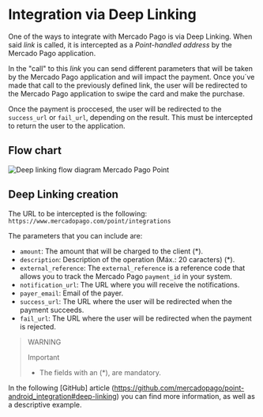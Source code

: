 # Integration via Deep Linking

One of the ways to integrate with Mercado Pago is via Deep Linking. When said _link_ is called, it is intercepted as a _Point-handled address_ by the Mercado Pago application.

In the "call" to this _link_ you can send different parameters that will be taken by the Mercado Pago application and will impact the payment. Once you´ve made that call to the previously defined link, the user will be redirected to the Mercado Pago application to swipe the card and make the purchase. 

Once the payment is proccesed, the user will be redirected to the `success_url` or `fail_url`, depending on the result. This must be intercepted to return the user to the application. 

## Flow chart

![Deep linking flow diagram Mercado Pago Point](/images/point_diagram.png)


## Deep Linking creation

The URL to be intercepted is the following: `https://www.mercadopago.com/point/integrations`

The parameters that you can include are:

* `amount`: The amount that will be charged to the client (\*).
* `description`: Description of the operation (Máx.: 20 caracters) (\*).
* `external_reference`: The `external_reference` is a reference code that allows you to track the Mercado Pago `payment_id` in your system. 
* `notification_url`: The URL where you will receive the notifications.
* `payer_email`: Email of the payer.
* `success_url`: The URL where the user will be redirected when the payment succeeds.
* `fail_url`: The URL where the user will be redirected when the payment is rejected.

> WARNING
>
> Important
>
> * The fields with an (\*), are mandatory.


In the following [GitHub] article (https://github.com/mercadopago/point-android_integration#deep-linking) you can find more information, as well as a descriptive example.